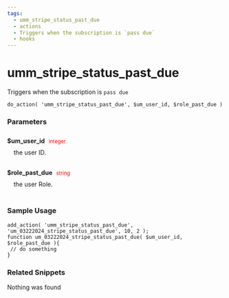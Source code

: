 ```yaml
---
tags: 
  - umm_stripe_status_past_due
  - actions
  - Triggers when the subscription is `pass due`
  - hooks
---
```

# umm\_stripe\_status\_past\_due
Triggers when the subscription is `pass due`
<Badge text="Since 1.0.0" vertical="middle" />
``` php:no-line-numbers
do_action( 'umm_stripe_status_past_due', $um_user_id, $role_past_due )
```
<div class='hook-sep'></div>

### Parameters

<div style='padding: 10px 0px 10px;'>
<strong>$um_user_id</strong> <span style='color:red;font-size:12px;padding: 0px 5px 0px 5px' >integer</span>
<div style="margin-left:10px;padding: 10px 5px">the user ID.</div>
</div>
<div style='padding: 10px 0px 10px;'>
<strong>$role_past_due</strong> <span style='color:red;font-size:12px;padding: 0px 5px 0px 5px' >string</span>
<div style="margin-left:10px;padding: 10px 5px">the user Role.</div>
</div>
<div class='hook-sep'></div>



### Sample Usage

``` php:no-line-numbers
add_action( 'umm_stripe_status_past_due', 'um_03222024_stripe_status_past_due', 10, 2 );
function um_03222024_stripe_status_past_due( $um_user_id, $role_past_due ){
 // do something
}
```
<div class='hook-sep'></div>



### Related Snippets

Nothing was found

